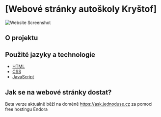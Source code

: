# [Webové stránky autoškoly Kryštof]

![Website Screenshot](https://prnt.sc/BsSU2BjXHJvw)

## O projektu


## Použité jazyky a technologie

- [HTML](https://developer.mozilla.org/en-US/docs/Web/HTML)
- [CSS](https://developer.mozilla.org/en-US/docs/Web/CSS)
- [JavaScript](https://developer.mozilla.org/en-US/docs/Web/JavaScript)

## Jak se na webové stránky dostat?

Beta verze aktuálně běží na doméně https://ask.jednoduse.cz za pomoci free hostingu Endora
